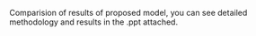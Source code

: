 Comparision of results of proposed model, you can see detailed methodology and results in the .ppt attached.
